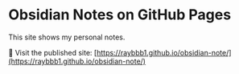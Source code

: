 # Obsidian Notes on GitHub Pages

This site shows my personal notes.

🔗 Visit the published site: [https://raybbb1.github.io/obsidian-note/](https://raybbb1.github.io/obsidian-note/)
